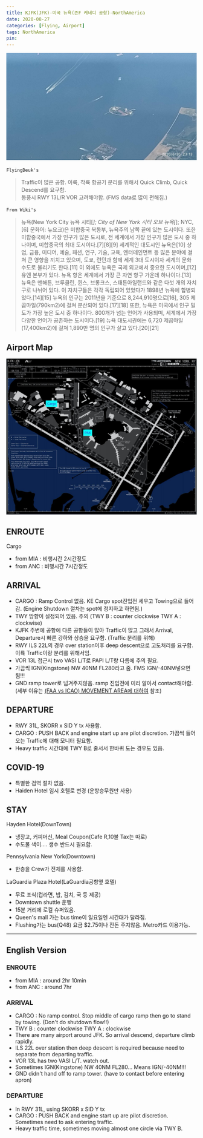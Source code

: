 ```yaml
---
title: KJFK(JFK)-미국 뉴욕(존F 케네디 공항)-NorthAmerica
date: 2020-08-27
categories: [Flying, Airport]
tags: NorthAmerica
pin:
---
```


![jfk](/img/flying/airport/jfk.jpg)

`FlyingDeuk's`
>Traffic이 많은 공항. 이륙, 착륙 항공기 분리를 위해서 Quick Climb, Quick Descend를 요구함. <br>
동풍시 RWY 13L/R VOR 고려해야함. (FMS data로 많이 편해짐.)

`From Wiki's`
>뉴욕(New York City 뉴욕 시티[*]; City of New York 시티 오브 뉴욕[*]; NYC,[6] 문화어: 뉴요크)은 미합중국 북동부, 뉴욕주의 남쪽 끝에 있는 도시이다. 또한 미합중국에서 가장 인구가 많은 도시로, 전 세계에서 가장 인구가 많은 도시 중 하나이며, 미합중국의 최대 도시이다.[7][8][9] 세계적인 대도시인 뉴욕은[10] 상업, 금융, 미디어, 예술, 패션, 연구, 기술, 교육, 엔터테인먼트 등 많은 분야에 걸쳐 큰 영향을 끼치고 있으며, 도쿄, 런던과 함께 세계 3대 도시이자 세계의 문화 수도로 불리기도 한다.[11] 이 외에도 뉴욕은 국제 외교에서 중요한 도시이며,[12] 유엔 본부가 있다.
뉴욕 항은 세계에서 가장 큰 자연 항구 가운데 하나이다.[13] 뉴욕은 맨해튼, 브루클린, 퀸스, 브롱크스, 스태튼아일랜드와 같은 다섯 개의 자치구로 나뉘어 있다. 이 자치구들은 각각 독립되어 있었다가 1898년 뉴욕에 합병되었다.[14][15] 뉴욕의 인구는 2011년을 기준으로 8,244,910명으로[16], 305 제곱마일(790km2)에 걸쳐 분산되어 있다.[17][18] 또한, 뉴욕은 미국에서 인구 밀도가 가장 높은 도시 중 하나이다. 800개가 넘는 언어가 사용되며, 세계에서 가장 다양한 언어가 공존하는 도시이다.[19] 뉴욕 대도시권에는 6,720 제곱마일(17,400km2)에 걸쳐 1,890만 명의 인구가 살고 있다.[20][21]

## Airport Map
![jfk](/img/flying/airport/jfk_ap.jpg)

## ENROUTE
Cargo
- from MIA : 비행시간 2시간정도
- from ANC : 비행시간 7시간정도

## ARRIVAL
- CARGO : Ramp Control 없음. KE Cargo spot진입전 세우고 Towing으로 들어감. (Engine Shutdown 절차는 spot에 정지하고 하면됨.)
- TWY 방향이 설정되어 있음. 주의 (TWY B : counter clockwise  TWY A : clockwise)
- KJFK 주변에 공항에 다른 공항들이 많아 Traffic이 많고 그래서 Arrival, Departure시 빠른 강하와 상승을 요구함. (Traffic 분리를 위해)
- RWY ILS 22L의 경우 over station이후 deep descent으로 고도처리를 요구함. 이륙 Traffic이랑 분리를 위해서임.
- VOR 13L 접근시 two VASI L/T로 PAPI L/T랑 다름에 주의 필요.
- 가끔씩 IGN(Kingstone) NW 40NM FL280라고 줌. FMS IGN/-40NM넣으면 됨!!!
- GND ramp tower로 넘겨주지않음. ramp 진입전에 미리 알아서 contact해야함. (세부 이유는 [(FAA vs ICAO) MOVEMENT AREA에 대하여](/posts/movement/) 참조)

## DEPARTURE
- RWY 31L, SKORR x SID Y tx 사용함.
- CARGO : PUSH BACK and engine start up are pilot discretion. 가끔씩 들어오는 Traffic에 대해 모니터 필요함.
- Heavy traffic 시간대에 TWY B로 줄서서 한바퀴 도는 경우도 있음.

## COVID-19
- 특별한 검역 절차 없음.
- Haiden Hotel 임시 호텔로 변경 (운항승무원만 사용)

## STAY
Hayden Hotel(DownTown)
- 냉장고, 커피머신, Meal Coupon(Cafe R,10불 Tax는 따로)
- 수도물 색이.... 생수 반드시 필요함.

Pennsylvania New York(Downtown)
- 한층을 Crew가 전체를 사용함.

LaGuardia Plaza Hotel(LaGuardia공항옆 호텔)
- 무료 조식(컵라면, 밥, 김치, 국 등 제공)
- Downtown shuttle 운행
- 15분 거리에 로컬 슈퍼있음.
- Queen's mall 가는 bus time이 일요일엔 시간대가 달라짐.
- Flushing가는 bus(Q48) 요금 $2.75이나 잔돈 주지않음. Metro카드 이용가능.

--------

## English Version

### ENROUTE
- from MIA : around 2hr 10min
- from ANC : around 7hr

### ARRIVAL
- CARGO : No ramp control. Stop middle of cargo ramp then go to stand by towing. (Don't do shutdown flow!!)
- TWY B : counter clockwise  TWY A : clockwise
- There are many airport around JFK. So arrival descend, departure climb rapidly.
- ILS 22L over station then deep descent is required because need to separate from departing traffic.
- VOR 13L has two VASI L/T. watch out.
- Sometimes IGN(Kingstone) NW 40NM FL280... Means IGN/-40NM!!!
- GND didn't hand off to ramp tower. (have to contact before entering apron)


### DEPARTURE
- In RWY 31L, using SKORR x SID Y tx
- CARGO : PUSH BACK and engine start up are pilot discretion. Sometimes need to ask entering traffic.
- Heavy traffic time, sometimes moving almost one circle via TWY B.
